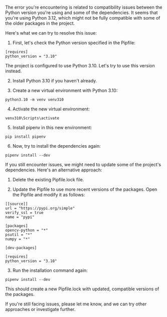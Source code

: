 The error you're encountering is related to compatibility issues between the Python version you're using and some of the dependencies. It seems that you're using Python 3.12, which might not be fully compatible with some of the older packages in the project.

Here's what we can try to resolve this issue:

1. First, let's check the Python version specified in the Pipfile:

```12:13:Pipfile
[requires]
python_version = "3.10"
```

The project is configured to use Python 3.10. Let's try to use this version instead.

2. Install Python 3.10 if you haven't already.

3. Create a new virtual environment with Python 3.10:

```
python3.10 -m venv venv310
```

4. Activate the new virtual environment:

```
venv310\Scripts\activate
```

5. Install pipenv in this new environment:

```
pip install pipenv
```

6. Now, try to install the dependencies again:

```
pipenv install --dev
```

If you still encounter issues, we might need to update some of the project's dependencies. Here's an alternative approach:

1. Delete the existing Pipfile.lock file.

2. Update the Pipfile to use more recent versions of the packages. Open the Pipfile and modify it as follows:

```
[[source]]
url = "https://pypi.org/simple"
verify_ssl = true
name = "pypi"

[packages]
opencv-python = "*"
psutil = "*"
numpy = "*"

[dev-packages]

[requires]
python_version = "3.10"
```

3. Run the installation command again:

```
pipenv install --dev
```

This should create a new Pipfile.lock with updated, compatible versions of the packages.

If you're still facing issues, please let me know, and we can try other approaches or investigate further.
